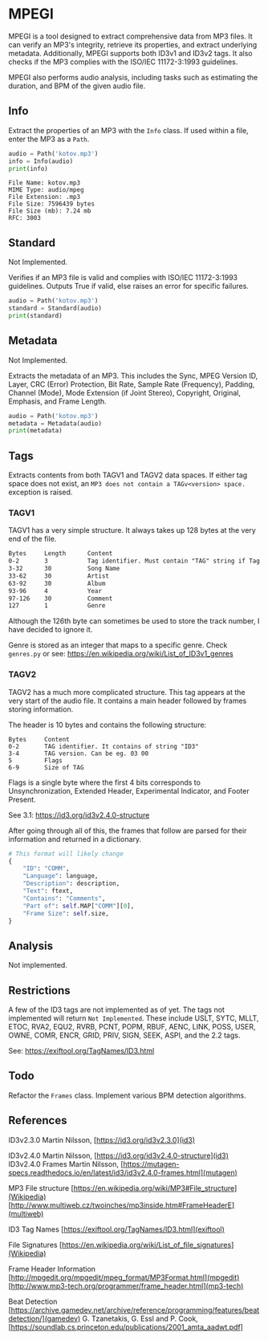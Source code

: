 # MPEGI

MPEGI is a tool designed to extract comprehensive data from MP3 files. It can verify an MP3's integrity, retrieve its properties, and extract underlying metadata. Additionally, MPEGI supports both ID3v1 and ID3v2 tags. It also checks if the MP3 complies with the ISO/IEC 11172-3:1993 guidelines.

MPEGI also performs audio analysis, including tasks such as estimating the duration, and BPM of the given audio file.

## Info

Extract the properties of an MP3 with the `Info` class. If used within a file, enter the MP3 as a `Path`.

```py
audio = Path('kotov.mp3')
info = Info(audio)
print(info)
```
```
File Name: kotov.mp3
MIME Type: audio/mpeg
File Extension: .mp3
File Size: 7596439 bytes
File Size (mb): 7.24 mb
RFC: 3003
```

## Standard

Not Implemented.

Verifies if an MP3 file is valid and complies with ISO/IEC 11172-3:1993 guidelines. Outputs True if valid, else raises an error for specific failures.
```py
audio = Path('kotov.mp3')
standard = Standard(audio)
print(standard)
```

## Metadata

Not Implemented.

Extracts the metadata of an MP3. This includes the Sync, MPEG Version ID, Layer, CRC (Error) Protection, Bit Rate, Sample Rate (Frequency), Padding, Channel (Mode), Mode Extension (if Joint Stereo), Copyright, Original, Emphasis, and Frame Length.
```py
audio = Path('kotov.mp3')
metadata = Metadata(audio)
print(metadata)
```

## Tags

Extracts contents from both TAGV1 and TAGV2 data spaces. If either tag space does not exist, an `MP3 does not contain a TAGv<version> space.` exception is raised.

### TAGV1

TAGV1 has a very simple structure. It always takes up 128 bytes at the very end of the file.
```txt
Bytes     Length      Content 
0-2       3           Tag identifier. Must contain "TAG" string if Tag is valid.
3-32      30          Song Name
33-62     30          Artist
63-92     30          Album
93-96     4           Year
97-126    30          Comment
127       1           Genre
```

Although the 126th byte can sometimes be used to store the track number, I have decided to ignore it.

Genre is stored as an integer that maps to a specific genre. Check `genres.py` or see: https://en.wikipedia.org/wiki/List_of_ID3v1_genres

### TAGV2 

TAGV2 has a much more complicated structure. This tag appears at the very start of the audio file. It contains a main header followed by frames storing information. 

The header is 10 bytes and contains the following structure:
```
Bytes     Content
0-2       TAG identifier. It contains of string "ID3"
3-4       TAG version. Can be eg. 03 00
5         Flags
6-9       Size of TAG
```

Flags is a single byte where the first 4 bits corresponds to Unsynchronization, Extended Header, Experimental Indicator, and Footer Present.

See 3.1: https://id3.org/id3v2.4.0-structure

After going through all of this, the frames that follow are parsed for their information and returned in a dictionary.

```py
# This format will likely change
{
    "ID": "COMM",
    "Language": language,
    "Description": description,
    "Text": ftext,
    "Contains": "Comments",
    "Part of": self.MAP["COMM"][0],
    "Frame Size": self.size,
}
```

## Analysis

Not implemented.

## Restrictions

A few of the ID3 tags are not implemented as of yet. The tags not implemented will return `Not Implemented`. These include USLT, SYTC, MLLT, ETOC, RVA2, EQU2, RVRB, PCNT, POPM, RBUF, AENC, LINK, POSS, USER, OWNE, COMR, ENCR, GRID, PRIV, SIGN, SEEK, ASPI, and the 2.2 tags. 

See: https://exiftool.org/TagNames/ID3.html

## Todo
Refactor the `Frames` class.
Implement various BPM detection algorithms.

## References

ID3v2.3.0 
  Martin Nilsson, [https://id3.org/id3v2.3.0](id3)

ID3v2.4.0
  Martin Nilsson, [https://id3.org/id3v2.4.0-structure](id3)
ID3v2.4.0 Frames
  Martin Nilsson, [https://mutagen-specs.readthedocs.io/en/latest/id3/id3v2.4.0-frames.html](mutagen)

MP3 File structure
  [https://en.wikipedia.org/wiki/MP3#File_structure](Wikipedia)
  [http://www.multiweb.cz/twoinches/mp3inside.htm#FrameHeaderE](multiweb)

ID3 Tag Names 
  [https://exiftool.org/TagNames/ID3.html](exiftool)

File Signatures
  [https://en.wikipedia.org/wiki/List_of_file_signatures](Wikipedia)

Frame Header Information 
  [http://mpgedit.org/mpgedit/mpeg_format/MP3Format.html](mpgedit)
  [http://www.mp3-tech.org/programmer/frame_header.html](mp3-tech)


Beat Detection
  [https://archive.gamedev.net/archive/reference/programming/features/beatdetection/](gamedev)
  G. Tzanetakis, G. Essl and P. Cook, [https://soundlab.cs.princeton.edu/publications/2001_amta_aadwt.pdf]




